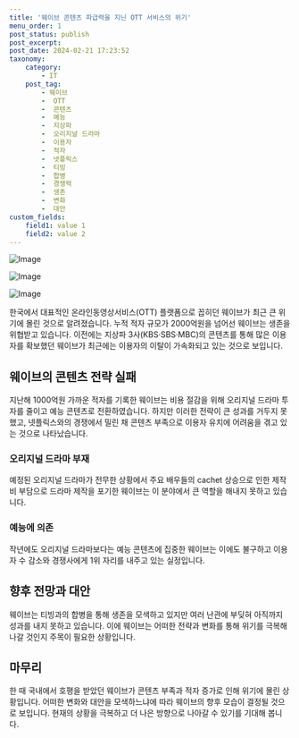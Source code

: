 ```yaml
---
title: '웨이브 콘텐츠 파급력을 지닌 OTT 서비스의 위기'
menu_order: 1
post_status: publish
post_excerpt: 
post_date: 2024-02-21 17:23:52
taxonomy:
    category:
        - IT
    post_tag:
        - 웨이브
        -  OTT
        -  콘텐츠
        -  예능
        -  지상파
        -  오리지널 드라마
        -  이용자
        -  적자
        -  넷플릭스
        -  티빙
        -  합병
        -  경쟁력
        -  생존
        -  변화
        -  대안
custom_fields:
    field1: value 1
    field2: value 2
---
```


![Image](https://imgnews.pstatic.net/image/016/2024/02/20/20240220050740_0_20240220214201301.jpg?type=w647)

![Image](https://imgnews.pstatic.net/image/016/2024/02/20/20240220050741_0_20240220214201308.jpg?type=w647)

![Image](https://imgnews.pstatic.net/image/016/2024/02/20/20240220050742_0_20240220214201313.jpg?type=w647)

한국에서 대표적인 온라인동영상서비스(OTT) 플랫폼으로 꼽히던 웨이브가 최근 큰 위기에 몰린 것으로 알려졌습니다. 누적 적자 규모가 2000억원을 넘어선 웨이브는 생존을 위협받고 있습니다. 이전에는 지상파 3사(KBS·SBS·MBC)의 콘텐츠를 통해 많은 이용자를 확보했던 웨이브가 최근에는 이용자의 이탈이 가속화되고 있는 것으로 보입니다.
## 웨이브의 콘텐츠 전략 실패
지난해 1000억원 가까운 적자를 기록한 웨이브는 비용 절감을 위해 오리지널 드라마 투자를 줄이고 예능 콘텐츠로 전환하였습니다. 하지만 이러한 전략이 큰 성과를 거두지 못했고, 넷플릭스와의 경쟁에서 밀린 채 콘텐츠 부족으로 이용자 유치에 어려움을 겪고 있는 것으로 나타났습니다.
### 오리지널 드라마 부재
예정된 오리지널 드라마가 전무한 상황에서 주요 배우들의 cachet 상승으로 인한 제작비 부담으로 드라마 제작을 포기한 웨이브는 이 분야에서 큰 역할을 해내지 못하고 있습니다.
### 예능에 의존
작년에도 오리지널 드라마보다는 예능 콘텐츠에 집중한 웨이브는 이에도 불구하고 이용자 수 감소와 경쟁사에게 1위 자리를 내주고 있는 실정입니다.
## 향후 전망과 대안
웨이브는 티빙과의 합병을 통해 생존을 모색하고 있지만 여러 난관에 부딪혀 아직까지 성과를 내지 못하고 있습니다. 이에 웨이브는 어떠한 전략과 변화를 통해 위기를 극복해 나갈 것인지 주목이 필요한 상황입니다.
## 마무리
한 때 국내에서 호평을 받았던 웨이브가 콘텐츠 부족과 적자 증가로 인해 위기에 몰린 상황입니다. 어떠한 변화와 대안을 모색하느냐에 따라 웨이브의 향후 모습이 결정될 것으로 보입니다. 현재의 상황을 극복하고 더 나은 방향으로 나아갈 수 있기를 기대해 봅니다.
